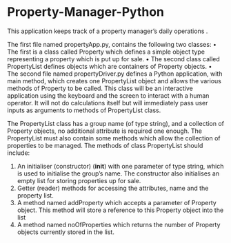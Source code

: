 # Property-Manager-Python
 This application keeps track of a property manager’s daily operations . 

The first file named propertyApp.py, contains the following two classes:
• The first is a class called Property which defines a simple object type representing a
property which is put up for sale.
• The second class called PropertyList defines objects which are containers of
Property objects.
• The second file named propertyDriver.py defines a Python application, with main
method, which creates one PropertyList object and allows the various methods of
Property to be called. This class will be an interactive application using the keyboard
and the screen to interact with a human operator. It will not do calculations itself but will
immediately pass user inputs as arguments to methods of PropertyList class. 

The PropertyList class has a group name (of type string), and a collection of
Property objects, no additional attribute is required one enough. The PropertyList must also contain
some methods which allow the collection of properties to be managed. The methods of class
PropertyList should include:
1. An initialiser (constructor) (__init__) with one parameter of type string, which is used to
initialise the group’s name. The constructor also initialises an empty list for storing
properties up for sale.
2. Getter (reader) methods for accessing the attributes, name and the property list.
3. A method named addProperty which accepts a parameter of Property object. This
method will store a reference to this Property object into the list
4. A method named noOfProperties which returns the number of Property objects
currently stored in the list.

